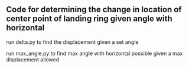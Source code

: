 ## Code for determining the change in location of center point of landing ring given angle with horizontal

run delta.py to find the displacement given a set angle

run max_angle.py to find max angle with horizontal possible given a max displacement allowed
